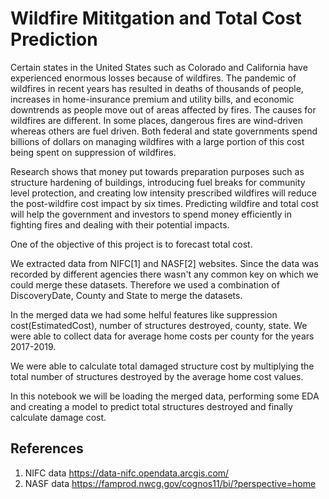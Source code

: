 # Wildfire Mititgation and Total Cost Prediction

Certain states in the United States such as Colorado and California have experienced enormous losses because of wildfires. The pandemic of wildfires in recent years has resulted in deaths of thousands of people, increases in home-insurance premium and utility bills, and economic downtrends as people move out of areas affected by fires. The causes for wildfires are different. In some places, dangerous fires are wind-driven whereas others are fuel driven. Both federal and state governments spend billions of dollars on managing wildfires with a large portion of this cost being spent on suppression of wildfires.

Research shows that money put towards preparation purposes such as structure hardening of buildings, introducing fuel breaks for community level protection, and creating low intensity prescribed wildfires will reduce the post-wildfire cost impact by six times. Predicting wildfire and total cost will help the government and investors to spend money efficiently in fighting fires and dealing with their potential impacts.

One of the objective of this project is to forecast total cost. 

We extracted data from NIFC[1] and NASF[2] websites. Since the data was recorded by different agencies there wasn't any common key on which we could merge these datasets. Therefore we used a combination of DiscoveryDate, County and State to merge the datasets. 

In the merged data we had some helful features like suppression cost(EstimatedCost), number of structures destroyed, county, state. We were able to collect data for average home costs per county for the years 2017-2019. 

We were able to calculate total damaged structure cost by multiplying the total number of structures destroyed by the average home cost values.

In this notebook we will be loading the merged data, performing some EDA and creating a model to predict total structures destroyed and finally calculate damage cost. 


## References

1. NIFC data <https://data-nifc.opendata.arcgis.com/>
2. NASF data <https://famprod.nwcg.gov/cognos11/bi/?perspective=home>
